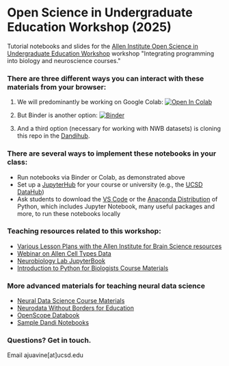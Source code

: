 # Open Science in Undergraduate Education Workshop (2025)

Tutorial notebooks and slides for the [Allen Institute Open Science in Undergraduate Education Workshop](https://www.funfaculty.org/conference_2023_wwu) workshop "Integrating programming into biology and neuroscience courses."

### There are three different ways you can interact with these materials from your browser:

1. We will predominantly be working on Google Colab:
[![Open In Colab](https://colab.research.google.com/assets/colab-badge.svg)](http://colab.research.google.com/github/ajuavinett/Allen2025/)

2. But Binder is another option:
[![Binder](https://mybinder.org/badge_logo.svg)](https://mybinder.org/v2/gh/ajuavinett/Allen2025.git/)

3. And a third option (necessary for working with NWB datasets) is cloning this repo in the [Dandihub](http://hub.dandiarchive.org).

### There are several ways to implement these notebooks in your class:
- Run notebooks via Binder or Colab, as demonstrated above
- Set up a [JupyterHub](https://jupyterhub.readthedocs.io/en/stable/installation-guide-hard.html) for your course or university (e.g., the [UCSD DataHub](http://datahub.ucsd.edu))
- Ask students to download the [VS Code](https://code.visualstudio.com/download) or the [Anaconda Distribution](https://www.anaconda.com/products/individual) of Python, which includes Jupyter Notebook, many useful packages and more, to run these notebooks locally

### Teaching resources related to this workshop:
- [Various Lesson Plans with the Allen Institute for Brain Science resources](https://sites.google.com/ucsd.edu/neuroedu)
- [Webinar on Allen Cell Types Data](https://www.youtube.com/watch?v=OQUOEkXPX8M)
- [Neurobiology Lab JupyterBook](http://BIPN145.github.io)
- [Introduction to Python for Biologists Course Materials](https://github.com/BILD62/)

### More advanced materials for teaching neural data science
- [Neural Data Science Course Materials](https://github.com/BIPN162/)
- [Neurodata Without Borders for Education](http://nwb4edu.github.io)
- [OpenScope Databook](https://alleninstitute.github.io/openscope_databook/intro.html)
- [Sample Dandi Notebooks](http://dandi.github.io/example-notebooks)


### Questions? Get in touch.
Email ajuavine[at]ucsd.edu

